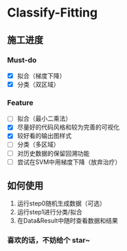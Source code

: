 # Classify-Fitting
## 施工进度
### Must-do
- [x] 拟合（梯度下降）
- [x] 分类（双区域）
### Feature
- [ ] 拟合（最小二乘法）
- [x] 尽量好的代码风格和较为完善的可视化
- [x] 较好看的输出图样式
- [ ] 分类（多区域）
- [ ] 对历史数据的保留回溯功能
- [ ] 尝试在SVM中用梯度下降（放弃治疗）

## 如何使用
1. 运行step0随机生成数据（可选）
2. 运行step1进行分类/拟合
3. 在Data&Result中随时查看数据和结果

<h3>喜欢的话，不妨给个 star~</b>
